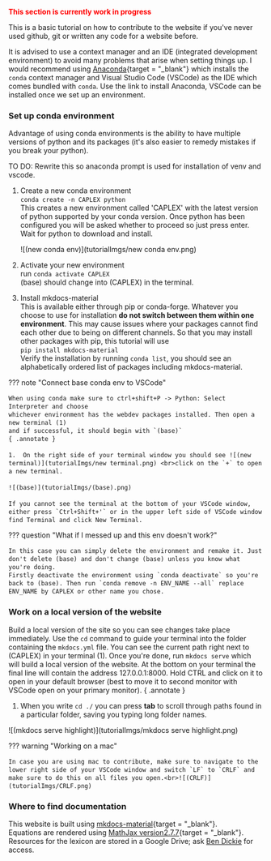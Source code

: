 
<b><font color=#FF0000>This section is currently work in progress</font></b>

This is a basic tutorial on how to contribute to the website if you've never used github, git or written any code for a website before.

It is advised to use a context manager and an IDE (integrated development environment) to avoid many problems that arise when setting things up. I would recommend using [Anaconda](https://docs.anaconda.com/free/anaconda/install/index.html){target = "_blank"} which installs the `conda` context manager and Visual Studio Code (VSCode) as the IDE which comes bundled with `conda`. Use the link to install Anaconda, VSCode can be installed once we set up an environment.

### Set up conda environment
Advantage of using conda environments is the ability to have multiple versions of 
python and its packages (it's also easier to remedy mistakes if you break your python).

TO DO: Rewrite this so anaconda prompt is used for installation of venv and vscode.

1. Create a new conda environment
<br>`conda create -n CAPLEX python`
<br>This creates a new environment called 'CAPLEX' with the latest version of 
python supported by your conda version. Once python has been configured you will
 be asked whether to proceed so just press enter. Wait for python to download 
and install.

    ![(new conda env)](tutorialImgs/new conda env.png)

2. Activate your new environment
<br>run `conda activate CAPLEX`
<br>(base) should change into (CAPLEX) in the terminal.
3. Install mkdocs-material
<br>This is available either through pip or conda-forge. Whatever you choose to 
use for installation **do not switch between them within one environment**. This 
may cause issues where your packages cannot find each other due to being on 
different channels. So that you may install other packages with pip, this 
tutorial will use
<br>`pip install mkdocs-material`
<br>Verify the installation by running `conda list`, you should see an alphabetically 
ordered list of packages including mkdocs-material.

??? note "Connect base conda env to VSCode"

    When using conda make sure to ctrl+shift+P -> Python: Select Interpreter and choose
    whichever environment has the webdev packages installed. Then open a new terminal (1)
    and if successful, it should begin with `(base)` 
    { .annotate }

    1.  On the right side of your terminal window you should see ![(new terminal)](tutorialImgs/new terminal.png) <br>click on the `+` to open a new terminal.

    ![(base)](tutorialImgs/(base).png)

    If you cannot see the terminal at the bottom of your VSCode window, either press `Ctrl+Shift+'` or in the upper left side of VSCode window find Terminal and click New Terminal.

??? question "What if I messed up and this env doesn't work?"

    In this case you can simply delete the environment and remake it. Just don't delete (base) and don't change (base) unless you know what you're doing.
    Firstly deactivate the environment using `conda deactivate` so you're back to (base). Then run `conda remove -n ENV_NAME --all` replace ENV_NAME by CAPLEX or other name you chose.

### Work on a local version of the website

Build a local version of the site so you can see changes take place immediately. Use the `cd` command to guide your terminal into the folder containing the `mkdocs.yml` file. You can see the current path right next to (CAPLEX) in your terminal (1). Once you're done, run `mkdocs serve` which will build a local version of the website. At the bottom on your terminal the final line will contain the address 127.0.0.1:8000. Hold CTRL and click on it to open in your default browser (best to move it to second monitor with VSCode open on your primary monitor).
{ .annotate }

1.  When you write `cd ./` you can press **tab** to scroll through paths found in a particular   folder, saving you typing long folder names.

![(mkdocs serve highlight)](tutorialImgs/mkdocs serve highlight.png)

??? warning "Working on a mac"

    In case you are using mac to contribute, make sure to navigate to the lower right side of your VSCode window and switch `LF` to `CRLF` and make sure to do this on all files you open.<br>![(CRLF)](tutorialImgs/CRLF.png)

### Where to find documentation

This website is built using [mkdocs-material](https://squidfunk.github.io/mkdocs-material/){target = "_blank"}.<br>
Equations are rendered using [MathJax version2.7.7](https://docs.mathjax.org/en/v2.7-latest/){target = "_blank"}.<br>
Resources for the lexicon are stored in a Google Drive; ask [Ben Dickie](mailto:ben.dickie@manchester.ac.uk) for access.